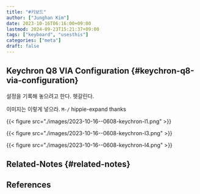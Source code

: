 ```yaml
---
title: "#키보드"
author: ["Junghan Kim"]
date: 2023-10-16T06:16:00+09:00
lastmod: 2024-09-23T15:21:37+09:00
tags: ["keyboard", "usesthis"]
categories: ["meta"]
draft: false
---
```


## Keychron Q8 VIA Configuration {#keychron-q8-via-configuration}



설정을 기록해 놓으려고 한다. 헷갈린다.

이미지는 이렇게 넣으라. `M-/` hippie-expand thanks

{{< figure src="./images/2023-10-16--0608-keychron-l1.png" >}}

{{< figure src="./images/2023-10-16--0608-keychron-l3.png" >}}

{{< figure src="./images/2023-10-16--0608-keychron-l4.png" >}}


## Related-Notes {#related-notes}

## References

<style>.csl-entry{text-indent: -1.5em; margin-left: 1.5em;}</style><div class="csl-bib-body">
</div>
